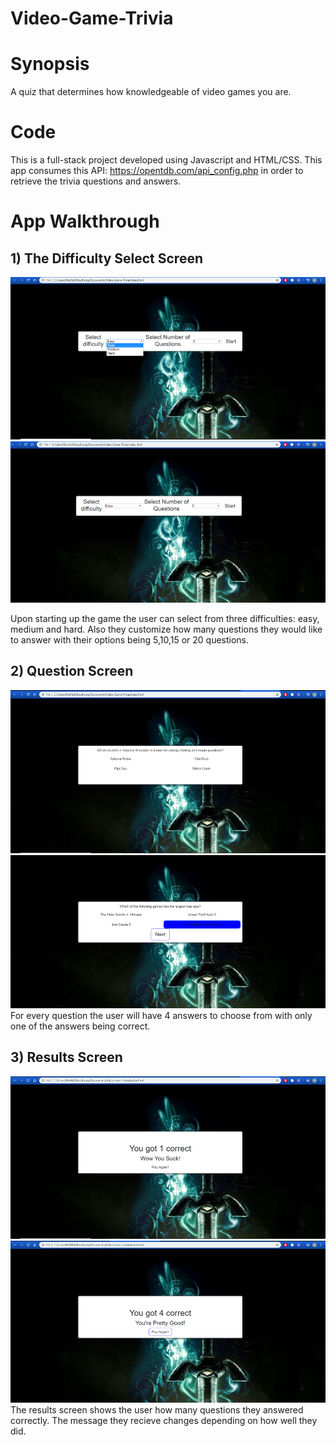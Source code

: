 # Video-Game-Trivia

# Synopsis
A quiz that determines how knowledgeable of video games you are. 

# Code
This is a full-stack project developed using Javascript and HTML/CSS. This app consumes this API: https://opentdb.com/api_config.php in order to retrieve the trivia questions and answers.  

# App Walkthrough
## 1) The Difficulty Select Screen
<img src = "trivia-demo/difficulty-demo2.png">
<img src = "trivia-demo/difficulty-demo.png">

Upon starting up the game the user can select from three difficulties: easy, medium and hard. Also they customize how many questions they would like to answer with their options being 5,10,15 or 20 questions. 

## 2) Question Screen
<img src = "trivia-demo/question-demo2.png">
<img src = "trivia-demo/question-demo.png">
For every question the user will have 4 answers to choose from with only one of the answers being correct. 

## 3) Results Screen
<img src = "trivia-demo/results-demo2.png">
<img src = "trivia-demo/results-demo.png">
The results screen shows the user how many questions they answered correctly. The message they recieve changes depending on how well they did.  
